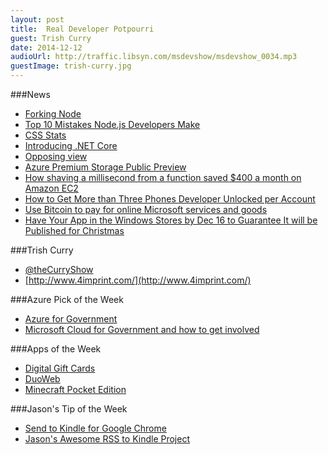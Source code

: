 ```yaml
---
layout: post
title:  Real Developer Potpourri 
guest: Trish Curry
date: 2014-12-12
audioUrl: http://traffic.libsyn.com/msdevshow/msdevshow_0034.mp3
guestImage: trish-curry.jpg
---
```


###News

 - [Forking Node](http://www.wired.com/2014/12/io-js)
 - [Top 10 Mistakes Node.js Developers Make](https://www.airpair.com/node.js/posts/top-10-mistakes-node-developers-make)
 - [CSS Stats](http://cssstats.com/)
 - [Introducing .NET Core](http://blogs.msdn.com/b/dotnet/archive/2014/12/04/introducing-net-core.aspx)
  - [Opposing view](http://weblogs.asp.net/fbouma/%E2%80%9C-net-core-is-the-future%E2%80%9D-but-who%E2%80%99s-future-is-that)
 - [Azure Premium Storage Public Preview](http://azure.microsoft.com/en-us/documentation/articles/storage-premium-storage-preview-portal/)
 - [How shaving a millisecond from a function saved \$400 a month on Amazon EC2](http://benmilleare.com/how-shaving-0-001s-from-a-function-saved-us-400-dollars/)
 - [How to Get More than Three Phones Developer Unlocked per Account](http://wpdevguy.com/2014/12/02/how-to-get-more-than-three-phones-developer-unlocked-per-account/)
 - [Use Bitcoin to pay for online Microsoft services and goods](https://commerce.microsoft.com/PaymentHub/Help/Right?helppagename=CSV_BitcoinHowTo.htm)
 - [Have Your App in the Windows Stores by Dec 16 to Guarantee It will be Published for Christmas](http://blogs.windows.com/buildingapps/2014/11/11/up-to-100-million-available-to-purchase-windows-apps-prepare-your-apps-now-to-take-advantage-of-the-opportunity/)

###Trish Curry

 - [@theCurryShow](https://twitter.com/theCurryShow)
 - [http://www.4imprint.com/](http://www.4imprint.com/)

###Azure Pick of the Week

 - [Azure for Government](http://news.microsoft.com/2014/12/09/microsoft-announces-general-availability-of-microsoft-azure-government/)
  - [Microsoft Cloud for Government and how to get     involved](http://blogs.technet.com/b/msuspartner/archive/2014/12/10/microsoft-cloud-for-government-and-how-to-get-involved.aspx)
 
###Apps of the Week

 - [Digital Gift Cards](http://www.windowsphone.com/s?appid=8416c675-6b71-44f8-8211-9a1a6a71c4bc)
 - [DuoWeb](http://www.windowsphone.com/s?appid=710997f4-58fb-41a7-83c2-dd2c859a139b)
 - [Minecraft Pocket Edition](http://www.windowsphone.com/s?appid=1a625b44-b542-401b-bdff-52b4357c0573)

###Jason's Tip of the Week

 - [Send to Kindle for Google Chrome](http://www.amazon.com/gp/sendtokindle/chrome/)
 - [Jason's Awesome RSS to Kindle Project](https://github.com/ytechie/kindle-rss)